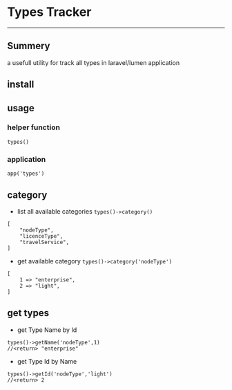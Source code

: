# Types Tracker
---
## Summery
a usefull utility for track all types in laravel/lumen application

## install 
## usage
### helper function
`types()`
### application 
`app('types')`

## category
* list all available categories `types()->category()`
```
[
    "nodeType",
    "licenceType",
    "travelService",
]
```
* get available category `types()->category('nodeType')`
```
[
    1 => "enterprise",
    2 => "light",
]
```

## get types
* get Type Name by Id
```
types()->getName('nodeType',1)
//<return> "enterprise"
```
* get Type Id by Name
```
types()->getId('nodeType','light')
//<return> 2
```